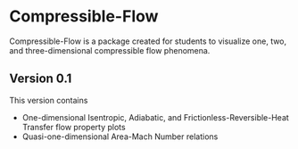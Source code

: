 # Compressible-Flow

Compressible-Flow is a package created for students to visualize one, two, and three-dimensional compressible flow phenomena.

## Version 0.1
This version contains
* One-dimensional Isentropic, Adiabatic, and Frictionless-Reversible-Heat Transfer flow property plots
* Quasi-one-dimensional Area-Mach Number relations 




